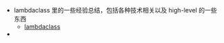 - lambdaclass 里的一些经验总结，包括各种技术相关以及 high-level 的一些东西
	- [lambdaclass](https://github.com/lambdaclass/lambdaclass_hacking_learning_path)
-